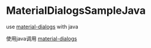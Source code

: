 # MaterialDialogsSampleJava
use [material-dialogs](https://github.com/afollestad/material-dialogs) with java

使用java调用 [material-dialogs](https://github.com/afollestad/material-dialogs) 





